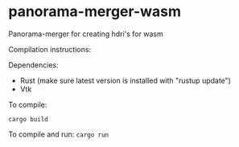 # panorama-merger-wasm
Panorama-merger for creating hdri's for wasm

Compilation instructions:

Dependencies:
  - Rust (make sure latest version is installed with "rustup update")
  - Vtk

To compile:

  `cargo build`
  
To compile and run:
  `cargo run`
